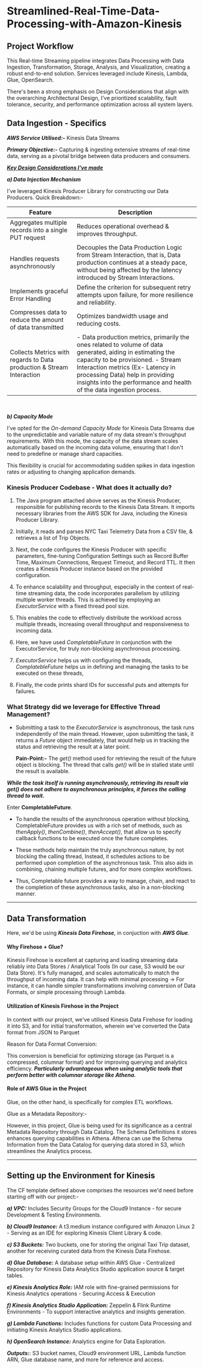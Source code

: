 # Streamlined-Real-Time-Data-Processing-with-Amazon-Kinesis

## Project Workflow 
This Real-time Streaming pipeline integrates Data Processing with Data Ingestion, Transformation, Storage, Analysis, and Visualization, creating a robust end-to-end solution. Services leveraged include  Kinesis, Lambda, Glue, OpenSearch.

There's been a strong emphasis on Design Considerations that align with the overarching Architectural Design, I've prioritized scalability, fault tolerance, security, and performance optimization across all system layers.

## Data Ingestion - Specifics

_**AWS Service Utilised:-**_ 
Kinesis Data Streams

_**Primary Objective:-**_
Capturing & ingesting extensive streams of real-time data, serving as a pivotal bridge between data producers and consumers.


<rarr> <ins>**_Key Design Considerations I've made_**</ins> 

_**a) Data Injection Mechanism**_ 

  I've leveraged Kinesis Producer Library for constructing our Data Producers. 
  Quick Breakdown:-
  </br>
  

 | Feature                                                           | Description                                                                                                                                                                                  |
|-------------------------------------------|--------------------------------------------------------------------------------------------------------------------------------------------------------|
|  Aggregates multiple records into a single PUT request       | Reduces operational overhead & improves throughput.        |                                                                                                                                  |
| Handles requests asynchronously  | Decouples the Data Production Logic from Stream Interaction, that is, Data production continues at a steady pace, without being affected by the latency introduced by Stream Interactions.          |
|  Implements graceful Error Handling     | Define the criterion for subsequent retry attempts upon failure, for more resilience and reliability.                                                                                 |
|  Compresses data to reduce the amount of data transmitted   | Optimizes bandwidth usage and reducing costs.                                                                                                                                              |
|  Collects Metrics with regards to Data production & Stream Interaction | - Data production metrics, primarily the ones related to volume of data generated, aiding in estimating the capacity to be provisioned. - Stream Interaction metrics (Ex- Latency in processing Data) help in providing insights into the performance and health of the data ingestion process. |
</br>

_**b) Capacity Mode**_

I've opted for the _On-demand Capacity Mode_ for Kinesis Data Streams due to the unpredictable and variable nature of my data stream's throughput requirements. With this mode, the capacity of the data stream scales automatically based on the incoming data volume, ensuring that I don't need to predefine or manage shard capacities.

This flexibility is crucial for accommodating sudden spikes in data ingestion rates or adjusting to changing application demands.
</br>


### Kinesis Producer Codebase - What does it actually do?

1) The Java program attached above serves as the Kinesis Producer, responsible for publishing records to the Kinesis Data Stream. It imports necessary libraries from the AWS SDK for Java, including the Kinesis Producer Library.

2) Initially, it reads and parses NYC Taxi Telemetry Data from a CSV file, & retrieves a list of Trip Objects.

3) Next, the code configures the Kinesis Producer with specific parameters, fine-tuning Configuration Settings such as Record Buffer Time, Maximum Connections, Request Timeout, and Record TTL. It then creates a Kinesis Producer instance based on the provided configuration.

4) To enhance scalability and throughput, especially in the context of real-time streaming data, the code incorporates parallelism by utilizing multiple worker threads. This is achieved by employing an _ExecutorService_ with a fixed thread pool size. 

6) This enables the code to effectively distribute the workload across multiple threads, increasing overall throughput and responsiveness to incoming data.
   
7) Here, we have used _CompletableFuture_ in conjunction with the ExecutorService, for truly non-blocking asynchronous processing. 

8) _ExecutorService_ helps us with configuring the threads, _ComplatebleFuture_ helps us in defining and managing the tasks to be executed on these threads,

9) Finally, the code prints shard IDs for successful puts and attempts for failures.

### What Strategy did we leverage for Effective Thread Management?

- Submitting a task to the _ExecutorService_ is asynchronous, the task runs independently of the main thread. However, upon submitting the task, it returns a _Future_ object immediately, that would help us in tracking the status and retrieving the result at a later point.

  **Pain-Point:-** The _get()_ method used for retrieving the result of the future object is blocking. The thread that calls _get()_ will be in stalled state until the result is available.

***While the task itself is running asynchronously, retrieving its result via get() does not adhere to asynchronous principles, it forces the calling thread to wait.***
 
 Enter **CompletableFuture**.

- To handle the results of the asynchronous operation without blocking, CompletableFuture provides us with a rich set of methods, such as _thenApply()_, _thenCombine()_, _thenAccept()_, that allow us to specify callback functions to be executed once the future completes.

- These methods help maintain the truly asynchronous nature, by not blocking the calling thread, Instead, it schedules actions to be performed upon completion of the asynchronous task. This also aids in combining, chaining multiple futures, and for more complex workflows.

- Thus, Completable future  provides a way to manage, chain, and react to the completion of these asynchronous tasks, also in a non-blocking manner.

---

## Data Transformation

Here, we'd be using _**Kinesis Data Firehose**_, in conjuction with _**AWS Glue**_.

#### Why Firehose + Glue? 

Kinesis Firehose is excellent at capturing and loading streaming data reliably into Data Stores / Analytical Tools (In our case, S3 would be our Data Store).
It's fully managed, and scales automatically to match the throughput of incoming data.
It can help with minimal processing -> For instance, it can handle simpler transformations involving conversion of Data Formats, or simple processing through Lambda.

#### Utilization of Kinesis Firehose in the Project

In context with our project, we've utilised Kinesis Data Firehose for loading it into S3, and for initial transformation, wherein we've converted the Data format from JSON to Parquet

Reason for Data Format Conversion: 

This conversion is beneficial for optimizing storage (as Parquet is a compressed, columnar format) and for improving querying and analytics efficiency. _**Particularly advantageous when using analytic tools that perform better with columnar storage like Athena.**_

#### Role of AWS Glue in the Project

Glue, on the other hand, is specifically for complex ETL workflows. 

Glue as a Metadata Repository:-

However, in this project, Glue is being used for its significance as a central Metadata Repository through Data Catalog. The Schema Definitions it stores enhances querying capabilities in Athena. Athena can use the Schema Information from the Data Catalog for querying data stored in S3, which streamlines the Analytics process.







---


## Setting up the Environment for Kinesis

The CF template defined above comprises the resources we'd need before starting off with our project:-

**_a) VPC:_**
Includes Security Groups for the Cloud9 Instance - for secure Development & Testing Environments.

**_b) Cloud9 Instance:_**
A t3.medium instance configured with Amazon Linux 2 - Serving as an IDE for exploring Kinesis Client Library & code.

**_c) S3 Buckets:_**
Two buckets, one for storing the original Taxi Trip dataset,  another for receiving curated data from the Kinesis Data Firehose.

**_d) Glue Database:_**
A database setup within AWS Glue - Centralized Repository for Kinesis Data Analytics Studio application source & target tables.

**_e) Kinesis Analytics Role:_** 
IAM role with fine-grained permissions for Kinesis Analytics operations - Securing Access & Execution

**_f) Kinesis Analytics Studio Application:_** 
Zeppelin & Flink Runtime Environments - To support interactive analytics and insights generation.

**_g) Lambda Functions:_** 
Includes functions for custom Data Processing and initiating Kinesis Analytics Studio applications.

**_h) OpenSearch Instance:_**
 Analytics engine for Data Exploration.

**_Outputs:_**:
S3 bucket names, Cloud9 environment URL, Lambda function ARN, Glue database name, and more for reference and access.






    


